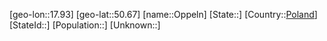 ﻿---
location: [50.67,17.93]
type: City
tags:
- geo/City


SpocWebEntityId: 33116
isDeleted: false
confidential: public

---
[geo-lon::17.93]
[geo-lat::50.67]
[name::Oppeln]
[State::]
[Country::[Poland](geo/Continent/Europe/Poland.md)]
[StateId::]
[Population::]
[Unknown::]

